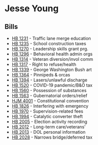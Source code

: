 # Jesse Young
## Bills
* [HB 1231](bill/2021-22/hb/1231/) - Traffic lane merge education
* [HB 1235](bill/2021-22/hb/1235/) - School construction taxes
* [HB 1270](bill/2021-22/hb/1270/) - Leadership skills grant prg.
* [HB 1296](bill/2021-22/hb/1296/) - Behavioral health admin orgs
* [HB 1314](bill/2021-22/hb/1314/) - Veteran diversion/invol comm
* [HB 1317](bill/2021-22/hb/1317/) - Right to refuse/health
* [HB 1339](bill/2021-22/hb/1339/) - George Washington Bush art
* [HB 1364](bill/2021-22/hb/1364/) - Pinnipeds & orcas
* [HB 1394](bill/2021-22/hb/1394/) - Lasers/unlawful discharge
* [HB 1520](bill/2021-22/hb/1520/) - COVID-19 pandemic/B&O tax
* [HB 1560](bill/2021-22/hb/1560/) - Possession of substances
* [HB 1563](bill/2021-22/hb/1563/) - Gubernatorial orders/relief
* [HJM 4001](bill/2021-22/hjm/4001/) - Constitutional convention
* [HB 1826](bill/2021-22/hb/1826/) - Interfering with emergency
* [HB 1970](bill/2021-22/hb/1970/) - Supervision-related fees
* [HB 1994](bill/2021-22/hb/1994/) - Catalytic converter theft
* [HB 2005](bill/2021-22/hb/2005/) - Election activity recording
* [HB 2012](bill/2021-22/hb/2012/) - Long-term care/veterans'
* [HB 2013](bill/2021-22/hb/2013/) - DOL personal information
* [HB 2028](bill/2021-22/hb/2028/) - Narrows bridge/deferred tax
